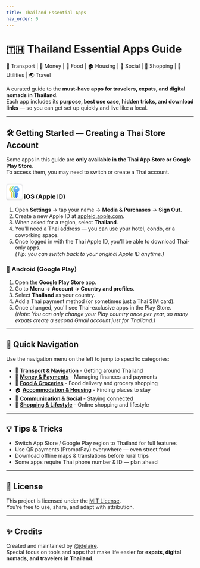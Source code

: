 ```yaml
---
title: Thailand Essential Apps
nav_order: 0
---
```


# 🇹🇭 Thailand Essential Apps Guide  

🚕 Transport | 💸 Money | 🍜 Food | 🏠 Housing | 💬 Social | 🛒 Shopping | 🧾 Utilities | 🌏 Travel  

A curated guide to the **must-have apps for travelers, expats, and digital nomads in Thailand**.  
Each app includes its **purpose, best use case, hidden tricks, and download links** — so you can get set up quickly and live like a local.  

---

## 🛠 Getting Started — Creating a Thai Store Account  

Some apps in this guide are **only available in the Thai App Store or Google Play Store**.  
To access them, you may need to switch or create a Thai account.  

### <img src="icons/ios-apple-id.jpg" alt="iOS (Apple ID) icon" width="44" height="44" style="vertical-align:text-bottom;border-radius:4px"/> iOS (Apple ID)

1. Open **Settings** → tap your name → **Media & Purchases** → **Sign Out**.  
2. Create a new Apple ID at [appleid.apple.com](https://appleid.apple.com/).  
3. When asked for a region, select **Thailand**.  
4. You'll need a Thai address — you can use your hotel, condo, or a coworking space.  
5. Once logged in with the Thai Apple ID, you'll be able to download Thai-only apps.  
   *(Tip: you can switch back to your original Apple ID anytime.)*  

### 🤖 Android (Google Play)  
1. Open the **Google Play Store** app.  
2. Go to **Menu → Account → Country and profiles**.  
3. Select **Thailand** as your country.  
4. Add a Thai payment method (or sometimes just a Thai SIM card).  
5. Once changed, you'll see Thai-exclusive apps in the Play Store.  
   *(Note: You can only change your Play country once per year, so many expats create a second Gmail account just for Thailand.)*  

---

## 📑 Quick Navigation  

Use the navigation menu on the left to jump to specific categories:

- 🚕 **[Transport & Navigation](transport)** - Getting around Thailand
- 💸 **[Money & Payments](money)** - Managing finances and payments  
- 🍜 **[Food & Groceries](food)** - Food delivery and grocery shopping
- 🏠 **[Accommodation & Housing](housing)** - Finding places to stay
- 💬 **[Communication & Social](social)** - Staying connected
- 🛒 **[Shopping & Lifestyle](shopping)** - Online shopping and lifestyle

---

## 💡 Tips & Tricks  

- Switch App Store / Google Play region to Thailand for full features  
- Use QR payments (PromptPay) everywhere — even street food  
- Download offline maps & translations before rural trips  
- Some apps require Thai phone number & ID — plan ahead  

---

## 📜 License  
This project is licensed under the [MIT License](LICENSE).  
You're free to use, share, and adapt with attribution.  

---

## ✨ Credits  
Created and maintained by [@jdelaire](https://github.com/jdelaire).  
Special focus on tools and apps that make life easier for **expats, digital nomads, and travelers in Thailand**.